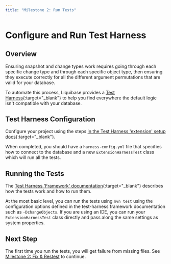 ```yaml
---
title: "Milestone 2: Run Tests"
---
```


# Configure and Run Test Harness

## Overview

Ensuring snapshot and change types work requires going through each specific change type and through each specific object type, then ensuring they execute correctly for all the different argument permutations that are valid for your database.

To automate this process, Liquibase provides a [Test Harness](https://github.com/liquibase/liquibase-test-harness){:target="_blank"} to help you find everywhere the default logic isn't compatible with your database.

## Test Harness Configuration

Configure your project using the steps [in the Test Harness 'extension' setup docs](https://github.com/liquibase/liquibase-test-harness/blob/main/README.extensions.md){:target="_blank"}. 

When completed, you should have a `harness-config.yml` file that specifies how to connect to the database and a new `ExtensionHarnessTest` class which will run all the tests.

## Running the Tests

The [Test Harness 'Framework' documentation](https://github.com/liquibase/liquibase-test-harness#framework){:target="_blank"} describes how the tests work and how to run them.

At the most basic level, you can run the tests using `mvn test` using the configuration options defined in the test-harness framework documentation such as `-DchangeObjects`. 
If you are using an IDE, you can run your `ExtensionHarnessTest` class directly and pass along the same settings as system properties.

## Next Step

The first time you run the tests, you will get failure from missing files. See [Milestone 2: Fix & Restest](milestone2-step2.md) to continue.